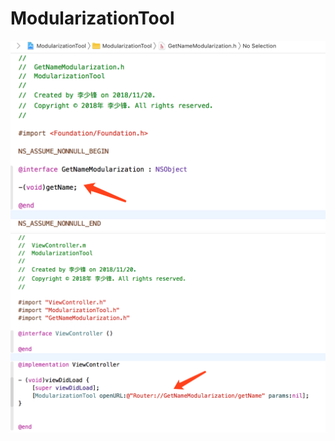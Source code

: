 # ModularizationTool
![image](https://github.com/lsfA1/ModularizationTool/raw/master/ModularizationTool/img/01.png)![image](https://github.com/lsfA1/ModularizationTool/raw/master/ModularizationTool/img/02.png)
